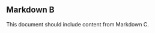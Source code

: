 ## Markdown B

This document should include content from Markdown C.

<!--markdown:markdown-c.md-->
